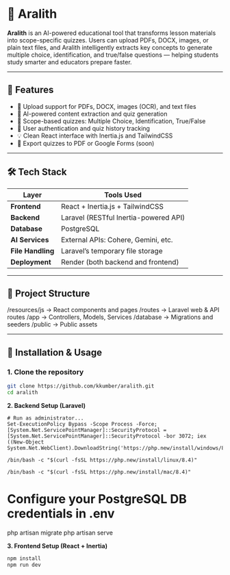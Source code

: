 # 📘 Aralith

**Aralith** is an AI-powered educational tool that transforms lesson materials into scope-specific quizzes. Users can upload PDFs, DOCX, images, or plain text files, and Aralith intelligently extracts key concepts to generate multiple choice, identification, and true/false questions — helping students study smarter and educators prepare faster.

---

## 🚀 Features

- 📄 Upload support for PDFs, DOCX, images (OCR), and text files
- 🧠 AI-powered content extraction and quiz generation
- 📝 Scope-based quizzes: Multiple Choice, Identification, True/False
- 🧍 User authentication and quiz history tracking
- 💡 Clean React interface with Inertia.js and TailwindCSS
- 🔄 Export quizzes to PDF or Google Forms (soon)

---

## 🛠 Tech Stack

| Layer         | Tools Used                                |
|---------------|---------------------------------------------|
| **Frontend**  | React + Inertia.js + TailwindCSS            |
| **Backend**   | Laravel (RESTful Inertia-powered API)       |
| **Database**  | PostgreSQL                                  |
| **AI Services** | External APIs: Cohere, Gemini, etc.       |
| **File Handling** | Laravel’s temporary file storage         |
| **Deployment**| Render (both backend and frontend)          |

---

## 📂 Project Structure

/resources/js → React components and pages
/routes → Laravel web & API routes
/app → Controllers, Models, Services
/database → Migrations and seeders
/public → Public assets

---

## 🧪 Installation & Usage

### 1. Clone the repository

```bash
git clone https://github.com/kkumber/aralith.git
cd aralith
```

**2. Backend Setup (Laravel)**
```Windows
# Run as administrator...
Set-ExecutionPolicy Bypass -Scope Process -Force; [System.Net.ServicePointManager]::SecurityProtocol = [System.Net.ServicePointManager]::SecurityProtocol -bor 3072; iex ((New-Object System.Net.WebClient).DownloadString('https://php.new/install/windows/8.4'))
```

```Linux
/bin/bash -c "$(curl -fsSL https://php.new/install/linux/8.4)"
```

```MacOS
/bin/bash -c "$(curl -fsSL https://php.new/install/mac/8.4)"
```

# Configure your PostgreSQL DB credentials in .env
php artisan migrate
php artisan serve


**3. Frontend Setup (React + Inertia)**
```bash
npm install
npm run dev
```

